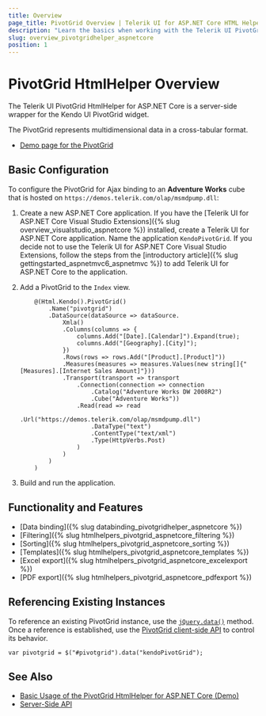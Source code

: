 ```yaml
---
title: Overview
page_title: PivotGrid Overview | Telerik UI for ASP.NET Core HTML Helpers
description: "Learn the basics when working with the Telerik UI PivotGrid HtmlHelper for ASP.NET Core (MVC 6 or ASP.NET Core MVC)."
slug: overview_pivotgridhelper_aspnetcore
position: 1
---
```


# PivotGrid HtmlHelper Overview

The Telerik UI PivotGrid HtmlHelper for ASP.NET Core is a server-side wrapper for the Kendo UI PivotGrid widget.

The PivotGrid represents multidimensional data in a cross-tabular format.

* [Demo page for the PivotGrid](https://demos.telerik.com/aspnet-core/pivotgrid/index)

## Basic Configuration

To configure the PivotGrid for Ajax binding to an **Adventure Works** cube that is hosted on `https://demos.telerik.com/olap/msmdpump.dll`:

1. Create a new ASP.NET Core application. If you have the [Telerik UI for ASP.NET Core Visual Studio Extensions]({% slug overview_visualstudio_aspnetcore %}) installed, create a Telerik UI for ASP.NET Core application. Name the application `KendoPivotGrid`. If you decide not to use the Telerik UI for ASP.NET Core Visual Studio Extensions, follow the steps from the [introductory article]({% slug gettingstarted_aspnetmvc6_aspnetmvc %}) to add Telerik UI for ASP.NET Core to the application.
1. Add a PivotGrid to the `Index` view.

    ```
        @(Html.Kendo().PivotGrid()
            .Name("pivotgrid")
            .DataSource(dataSource => dataSource.
                Xmla()
                .Columns(columns => {
                    columns.Add("[Date].[Calendar]").Expand(true);
                    columns.Add("[Geography].[City]");
                })
                .Rows(rows => rows.Add("[Product].[Product]"))
                .Measures(measures => measures.Values(new string[]{"[Measures].[Internet Sales Amount]"}))
                .Transport(transport => transport
                    .Connection(connection => connection
                        .Catalog("Adventure Works DW 2008R2")
                        .Cube("Adventure Works"))
                    .Read(read => read
                        .Url("https://demos.telerik.com/olap/msmdpump.dll")
                        .DataType("text")
                        .ContentType("text/xml")
                        .Type(HttpVerbs.Post)
                    )
                )
            )
        )
    ```

1. Build and run the application.

## Functionality and Features

* [Data binding]({% slug databinding_pivotgridhelper_aspnetcore %})
* [Filtering]({% slug htmlhelpers_pivotgrid_aspnetcore_filtering %})
* [Sorting]({% slug htmlhelpers_pivotgrid_aspnetcore_sorting %})
* [Templates]({% slug htmlhelpers_pivotgrid_aspnetcore_templates %})
* [Excel export]({% slug htmlhelpers_pivotgrid_aspnetcore_excelexport %})
* [PDF export]({% slug htmlhelpers_pivotgrid_aspnetcore_pdfexport %})

## Referencing Existing Instances

To reference an existing PivotGrid instance, use the [`jQuery.data()`](http://api.jquery.com/jQuery.data/) method. Once a reference is established, use the [PivotGrid client-side API](/api/web/pivotgrid) to control its behavior.

    var pivotgrid = $("#pivotgrid").data("kendoPivotGrid");


## See Also

* [Basic Usage of the PivotGrid HtmlHelper for ASP.NET Core (Demo)](https://demos.telerik.com/aspnet-core/pivotgrid/index)
* [Server-Side API](/api/pivotgrid)
